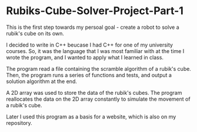 # Rubiks-Cube-Solver-Project-Part-1

This is the first step towards my persoal goal - create a robot to solve a rubik's cube on its own.

I decided to write in C++ beucase I had C++ for one of my university courses. So, it was the language that I was most familiar with at the time I wrote the program,
and I wanted to apply what I learned in class. 

The program read a file containing the scramble algorithm of a rubik's cube. Then, the program runs a series of functions and tests, and output a solution algorithm at the end.

A 2D array was used to store the data of the rubik's cubes. The program reallocates the data on the 2D array constantly to simulate the movement of a rubik's cube. 

Later I used this program as a basis for a website, which is also on my repository.


